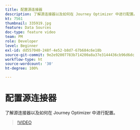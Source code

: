 ```yaml
---
title: 配置源连接器
description: 了解源连接器以及如何在 Journey Optimizer 中进行配置。
kt: 7561
thumbnail: 335919.jpg
feature: Data Sources
doc-type: feature video
team: PM
role: Developer
level: Beginner
exl-id: dd557040-248f-4e52-b8d7-67b684c6e18b
source-git-commit: 9e2e92007783b714200a8a37e3144436cb96d6dc
workflow-type: ht
source-wordcount: '30'
ht-degree: 100%

---
```


# 配置源连接器

了解源连接器以及如何在 Journey Optimizer 中进行配置。

>[!VIDEO](https://video.tv.adobe.com/v/335919?quality=12)
